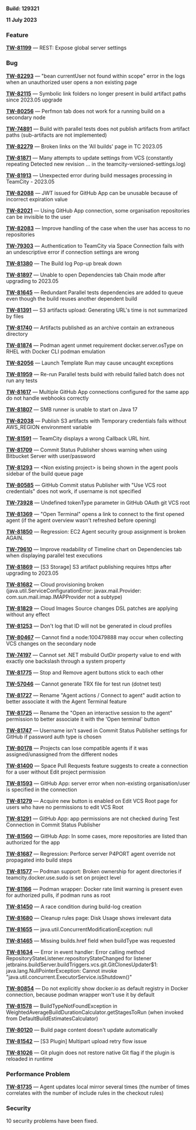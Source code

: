 [//]: # (title: TeamCity 2023.05.1 Release Notes)
[//]: # (auxiliary-id: TeamCity 2023.05.1 Release Notes)

__Build: 129321__

__11 July 2023__


<!--project: TeamCity Fix versions: {2023.05.1 (129321)} #Fixed visible to: {All Users} -{Trunk issue}-->

### Feature

**[TW-81199](https://youtrack.jetbrains.com/issue/TW-81199/REST-Expose-global-server-settings)** — REST: Expose global server settings

### Bug

**[TW-82293](https://youtrack.jetbrains.com/issue/TW-82293/bean-currentUser-not-found-within-scope-error-in-the-logs-when-an-unauthorized-user-opens-a-non-existing-page)** — "bean currentUser not found within scope" error in the logs when an unauthorized user opens a non existing page

**[TW-82115](https://youtrack.jetbrains.com/issue/TW-82115/Symbolic-link-folders-no-longer-present-in-build-artifact-paths-since-2023.05-upgrade)** — Symbolic link folders no longer present in build artifact paths since 2023.05 upgrade

**[TW-80256](https://youtrack.jetbrains.com/issue/TW-80256/Perfmon-tab-does-not-work-for-a-running-build-on-a-secondary-node)** — Perfmon tab does not work for a running build on a secondary node

**[TW-74891](https://youtrack.jetbrains.com/issue/TW-74891/Build-with-parallel-tests-does-not-publish-artifacts-from-artifact-paths-sub-artifacts-are-not-implemented)** — Build with parallel tests does not publish artifacts from artifact paths (sub-artifacts are not implemented)

**[TW-82279](https://youtrack.jetbrains.com/issue/TW-82279/Broken-links-on-the-All-builds-page-in-TC-2023.05)** — Broken links on the 'All builds' page in TC 2023.05

**[TW-81871](https://youtrack.jetbrains.com/issue/TW-81871/Many-attempts-to-update-settings-from-VCS-constantly-repeating-Detected-new-revision-...-in-the-teamcity-versioned-settings.log)** — Many attempts to update settings from VCS (constantly repeating Detected new revision ... in the teamcity-versioned-settings.log)

**[TW-81913](https://youtrack.jetbrains.com/issue/TW-81913/Unexpected-error-during-build-messages-processing-in-TeamCity-2023.05)** — Unexpected error during build messages processing in TeamCity - 2023.05

**[TW-82088](https://youtrack.jetbrains.com/issue/TW-82088/JWT-issued-for-GitHub-App-can-be-unusable-because-of-incorrect-expiration-value)** — JWT issued for GitHub App can be unusable because of incorrect expiration value

**[TW-82021](https://youtrack.jetbrains.com/issue/TW-82021/Using-GitHub-App-connection-some-organisation-repositories-can-be-invisible-to-the-user)** — Using GitHub App connection, some organisation repositories can be invisible to the user

**[TW-82083](https://youtrack.jetbrains.com/issue/TW-82083/Improve-handling-of-the-case-when-the-user-has-access-to-no-repositories)** — Improve handling of the case when the user has access to no repositories

**[TW-79303](https://youtrack.jetbrains.com/issue/TW-79303/Authentication-to-TeamCity-via-Space-Connection-fails-with-an-undescriptive-error-if-connection-settings-are-wrong)** — Authentication to TeamCity via Space Connection fails with an undescriptive error if connection settings are wrong

**[TW-81380](https://youtrack.jetbrains.com/issue/TW-81380/The-Build-log-Pop-up-break-down)** — The Build log Pop-up break down

**[TW-81897](https://youtrack.jetbrains.com/issue/TW-81897/Unable-to-open-Dependencies-tab-Chain-mode-after-upgrading-to-2023.05)** — Unable to open Dependencies tab Chain mode after upgrading to 2023.05

**[TW-81645](https://youtrack.jetbrains.com/issue/TW-81645/Redundant-Parallel-tests-dependencies-are-added-to-queue-even-though-the-build-reuses-another-dependent-build)** — Redundant Parallel tests dependencies are added to queue even though the build reuses another dependent build

**[TW-81391](https://youtrack.jetbrains.com/issue/TW-81391/S3-artifacts-upload-Generating-URLs-time-is-not-summarized-by-files)** — S3 artifacts upload: Generating URL's time is not summarized by files

**[TW-81740](https://youtrack.jetbrains.com/issue/TW-81740/Artifacts-published-as-an-archive-contain-an-extraneous-directory)** — Artifacts published as an archive contain an extraneous directory

**[TW-81874](https://youtrack.jetbrains.com/issue/TW-81874/Podman-agent-unmet-requirement-docker.server.osType-on-RHEL-with-Docker-CLI-podman-emulation)** — Podman agent unmet requirement docker.server.osType on RHEL with Docker CLI podman emulation

**[TW-82056](https://youtrack.jetbrains.com/issue/TW-82056/Launch-Template-Run-may-cause-uncaught-exceptions)** — Launch Template Run may cause uncaught exceptions

**[TW-81959](https://youtrack.jetbrains.com/issue/TW-81959/Re-run-Parallel-tests-build-with-rebuild-failed-batch-does-not-run-any-tests)** — Re-run Parallel tests build with rebuild failed batch does not run any tests

**[TW-81617](https://youtrack.jetbrains.com/issue/TW-81617/Multiple-GitHub-App-connections-configured-for-the-same-app-do-not-handle-webhooks-correctly)** — Multiple GitHub App connections configured for the same app do not handle webhooks correctly

**[TW-81807](https://youtrack.jetbrains.com/issue/TW-81807/SMB-runner-is-unable-to-start-on-Java-17)** — SMB runner is unable to start on Java 17

**[TW-82038](https://youtrack.jetbrains.com/issue/TW-82038/Publish-S3-artifacts-with-Temporary-credentials-fails-without-AWSREGION-environment-variable)** — Publish S3 artifacts with Temporary credentials fails without AWS_REGION environment variable

**[TW-81591](https://youtrack.jetbrains.com/issue/TW-81591/TeamCity-displays-a-wrong-Callback-URL-hint.)** — TeamCity displays a wrong Callback URL hint.

**[TW-81709](https://youtrack.jetbrains.com/issue/TW-81709/Commit-Status-Publisher-shows-warning-when-using-Bitbucket-Server-with-user-password)** — Commit Status Publisher shows warning when using Bitbucket Server with user/password

**[TW-81293](https://youtrack.jetbrains.com/issue/TW-81293/Non-existing-project-is-being-shown-in-the-agent-pools-sidebar-of-the-build-queue-page)** — &lt;Non existing project> is being shown in the agent pools sidebar of the build queue page

**[TW-80585](https://youtrack.jetbrains.com/issue/TW-80585/GitHub-Commit-status-Publisher-with-Use-VCS-root-credentials-does-not-work-if-username-is-not-specified)** — GitHub Commit status Publisher with "Use VCS root credentials" does not work, if username is not specified

**[TW-73928](https://youtrack.jetbrains.com/issue/TW-73928/Undefined-tokenType-parameter-in-GitHub-OAuth-git-VCS-root)** — Undefined tokenType parameter in GitHub OAuth git VCS root

**[TW-81369](https://youtrack.jetbrains.com/issue/TW-81369/Open-Terminal-opens-a-link-to-connect-to-the-first-opened-agent-if-the-agent-overview-wasnt-refreshed-before-opening)** — "Open Terminal" opens a link to connect to the first opened agent (if the agent overview wasn't refreshed before opening)

**[TW-81850](https://youtrack.jetbrains.com/issue/TW-81850/Regression-EC2-Agent-security-group-assignment-is-broken-AGAIN.)** — Regression: EC2 Agent security group assignment is broken AGAIN.

**[TW-79610](https://youtrack.jetbrains.com/issue/TW-79610/Improve-readability-of-Timeline-chart-on-Dependencies-tab-when-displaying-parallel-test-executions)** — Improve readability of Timeline chart on Dependencies tab when displaying parallel test executions

**[TW-81869](https://youtrack.jetbrains.com/issue/TW-81869/S3-Storage-S3-artifact-publishing-requires-https-after-upgrading-to-2023.05)** — [S3 Storage] S3 artifact publishing requires https after upgrading to 2023.05

**[TW-81682](https://youtrack.jetbrains.com/issue/TW-81682/Cloud-provisioning-broken-java.util.ServiceConfigurationError-javax.mail.Provider-com.sun.mail.imap.IMAPProvider-not-a-subtype)** — Cloud provisioning broken (java.util.ServiceConfigurationError: javax.mail.Provider: com.sun.mail.imap.IMAPProvider not a subtype)

**[TW-81829](https://youtrack.jetbrains.com/issue/TW-81829/Cloud-Images-Source-changes-DSL-patches-are-applying-without-any-effect)** — Cloud Images Source changes DSL patches are applying without any effect

**[TW-81253](https://youtrack.jetbrains.com/issue/TW-81253/Dont-log-that-ID-will-not-be-generated-in-cloud-profiles)** — Don't log that ID will not be generated in cloud profiles

**[TW-80467](https://youtrack.jetbrains.com/issue/TW-80467/Cannot-find-a-node100479888-may-occur-when-collecting-VCS-changes-on-the-secondary-node)** — Cannot find a node:100479888 may occur when collecting VCS changes on the secondary node

**[TW-74197](https://youtrack.jetbrains.com/issue/TW-74197/Cannot-set-.NET-msbuild-OutDir-property-value-to-end-with-exactly-one-backslash-through-a-system-property)** — Cannot set .NET msbuild OutDir property value to end with exactly one backslash through a system property

**[TW-81775](https://youtrack.jetbrains.com/issue/TW-81775/Stop-and-Remove-agent-buttons-stick-to-each-other)** — Stop and Remove agent buttons stick to each other

**[TW-57046](https://youtrack.jetbrains.com/issue/TW-57046/Cannot-generate-TRX-file-for-test-run-dotnet-test)** — Cannot generate TRX file for test run (dotnet test)

**[TW-81727](https://youtrack.jetbrains.com/issue/TW-81727/Rename-Agent-actions-Connect-to-agent-audit-action-to-better-associate-it-with-the-Agent-Terminal-feature)** — Rename "Agent actions / Connect to agent" audit action to better associate it with the Agent Terminal feature

**[TW-81725](https://youtrack.jetbrains.com/issue/TW-81725/Rename-the-Open-an-interactive-session-to-the-agent-permission-to-better-associate-it-with-the-Open-terminal-button)** — Rename the "Open an interactive session to the agent" permission to better associate it with the 'Open terminal' button

**[TW-81747](https://youtrack.jetbrains.com/issue/TW-81747/Username-isnt-saved-in-Commit-Status-Publisher-settings-for-GitHub-if-password-auth-type-is-chosen)** — Username isn't saved in Commit Status Publisher settings for GitHub if password auth type is chosen

**[TW-80178](https://youtrack.jetbrains.com/issue/TW-80178/Projects-can-lose-compatible-agents-if-it-was-assigned-unassigned-from-the-different-nodes)** — Projects can lose compatible agents if it was assigned/unassigned from the different nodes

**[TW-81400](https://youtrack.jetbrains.com/issue/TW-81400/Space-Pull-Requests-feature-suggests-to-create-a-connection-for-a-user-without-Edit-project-permission)** — Space Pull Requests feature suggests to create a connection for a user without Edit project permission

**[TW-81593](https://youtrack.jetbrains.com/issue/TW-81593/GitHub-App-server-error-when-non-existing-organisation-user-is-specified-in-the-connection)** — GitHub App: server error when non-existing organisation/user is specified in the connection

**[TW-81279](https://youtrack.jetbrains.com/issue/TW-81279/Acquire-new-button-is-enabled-on-Edit-VCS-Root-page-for-users-who-have-no-permissions-to-edit-VCS-Root)** — Acquire new button is enabled on Edit VCS Root page for users who have no permissions to edit VCS Root

**[TW-81291](https://youtrack.jetbrains.com/issue/TW-81291/GitHub-App-app-permissions-are-not-checked-during-Test-Connection-in-Commit-Status-Publisher)** — GitHub App: app permissions are not checked during Test Connection in Commit Status Publisher

**[TW-81560](https://youtrack.jetbrains.com/issue/TW-81560/GitHub-App-In-some-cases-more-repositories-are-listed-than-authorized-for-the-app)** — GitHub App: In some cases, more repositories are listed than authorized for the app

**[TW-81687](https://youtrack.jetbrains.com/issue/TW-81687/Regression-Perforce-server-P4PORT-agent-override-not-propagated-into-build-steps)** — Regression: Perforce server P4PORT agent override not propagated into build steps

**[TW-81577](https://youtrack.jetbrains.com/issue/TW-81577/Podman-support-Broken-ownership-for-agent-directories-if-teamcity.docker.use.sudo-is-set-on-project-level)** — Podman support: Broken ownership for agent directories if teamcity.docker.use.sudo is set on project level

**[TW-81166](https://youtrack.jetbrains.com/issue/TW-81166/Podman-wrapper-Docker-rate-limit-warning-is-present-even-for-authorized-pulls-if-podman-runs-as-root)** — Podman wrapper: Docker rate limit warning is present even for authorized pulls, if podman runs as root

**[TW-81450](https://youtrack.jetbrains.com/issue/TW-81450/A-race-condition-during-build-log-creation)** — A race condition during build-log creation

**[TW-81680](https://youtrack.jetbrains.com/issue/TW-81680/Cleanup-rules-page-Disk-Usage-shows-irrelevant-data)** — Cleanup rules page: Disk Usage shows irrelevant data

**[TW-81655](https://youtrack.jetbrains.com/issue/TW-81655/java.util.ConcurrentModificationException-null)** — java.util.ConcurrentModificationException: null

**[TW-81465](https://youtrack.jetbrains.com/issue/TW-81465/Missing-builds.href-field-when-buildType-was-requested)** — Missing builds.href field when buildType was requested

**[TW-81634](https://youtrack.jetbrains.com/issue/TW-81634/Error-in-event-handler-Error-calling-method-RepositoryStateListener.repositoryStateChanged-for-listener)** — Error in event handler: Error calling method RepositoryStateListener.repositoryStateChanged for listener jetbrains.buildServer.buildTriggers.vcs.git.GitClonesUpdater$1: java.lang.NullPointerException: Cannot invoke "java.util.concurrent.ExecutorService.isShutdown()"

**[TW-80854](https://youtrack.jetbrains.com/issue/TW-80854/Do-not-explicitly-show-docker.io-as-default-registry-in-Docker-connection-because-podman-wrapper-wont-use-it-by-default)** — Do not explicitly show docker.io as default registry in Docker connection, because podman wrapper won't use it by default

**[TW-81578](https://youtrack.jetbrains.com/issue/TW-81578/BuildTypeNotFoundException-in-WeightedAverageBuildDurationCalculator.getStagesToRun-when-invoked-from)** — BuildTypeNotFoundException in WeightedAverageBuildDurationCalculator.getStagesToRun (when invoked from DefaultBuildEstimatesCalculator)

**[TW-80120](https://youtrack.jetbrains.com/issue/TW-80120/Build-page-content-doesnt-update-automatically)** — Build page content doesn't update automatically

**[TW-81542](https://youtrack.jetbrains.com/issue/TW-81542/S3-Plugin-Multipart-upload-retry-flow-issue)** — [S3 Plugin] Multipart upload retry flow issue

**[TW-81026](https://youtrack.jetbrains.com/issue/TW-81026/Git-plugin-does-not-restore-native-Git-flag-if-the-plugin-is-reloaded-in-runtime)** — Git plugin does not restore native Git flag if the plugin is reloaded in runtime

### Performance Problem

**[TW-81735](https://youtrack.jetbrains.com/issue/TW-81735/Agent-updates-local-mirror-several-times-the-number-of-times-correlates-with-the-number-of-include-rules-in-the-checkout-rules)** — Agent updates local mirror several times (the number of times correlates with the number of include rules in the checkout rules)

<!--project: TeamCity Fix versions: {2023.05.1 (129321)} #Fixed #{Security Problem}  -{Trunk issue}-->

### Security

10 security problems have been fixed.